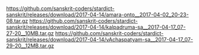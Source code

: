 https://github.com/sanskrit-coders/stardict-sanskrit/releases/download/2017-04-14/amara-onto__2017-04-02_20-23-08.tar.gz
https://github.com/sanskrit-coders/stardict-sanskrit/releases/download/2017-04-14/kalpadruma-sa__2017-04-17_07-27-20__10MB.tar.gz
https://github.com/sanskrit-coders/stardict-sanskrit/releases/download/2017-04-14/vAchaspatyam-sa__2017-04-17_07-29-20__12MB.tar.gz

